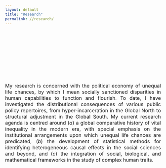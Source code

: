 ```yaml
---
layout: default
title: "Research"
permalink: //research/
---
```

<p style="text-align: justify;"><span style="font-size: 16px;"><br></span></p>
<p style="text-align: justify;"><span style="font-size: 16px;"><br></span></p>
<p style="text-align: justify;"><span style="font-size: 16px;"><br></span></p>
<p style="text-align: justify;"><span style="font-size: 16px;"><br></span></p>
<p style="text-align: justify;"><span style="font-size: 16px;"><br></span></p>
<p style="text-align: justify;"><span style="font-size: 16px;">My research is concerned with the political economy of unequal life chances, by which I mean socially sanctioned disparities in human capabilities to function and flourish. To date, I have investigated the distributional consequences of various public policy repertoires, from hyper-incarceration in the Global North to structural adjustment in the Global South. My current research agenda is centred around (<em>a</em>) a global comparative history of vital inequality in the modern era, with special emphasis on the institutional arrangements upon which unequal life chances are predicated, (<em>b</em>) the development of statistical methods for identifying heterogeneous causal effects in the social sciences and beyond, and (<em>c</em>) the integration of social, biological, and mathematical frameworks in the study of complex human traits.</span></p>
